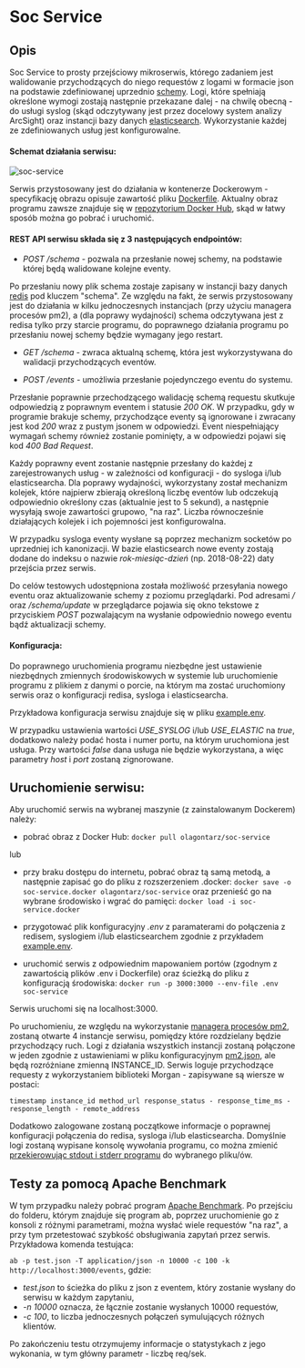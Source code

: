 # Soc Service

## Opis

Soc Service to prosty przejściowy mikroserwis, którego zadaniem jest walidowanie przychodzących do niego requestów z logami w formacie json na podstawie zdefiniowanej uprzednio [schemy](https://json-schema.org/). 
Logi, które spełniają określone wymogi zostają następnie przekazane dalej - na chwilę obecną - do usługi syslog (skąd odczytywany jest przez docelowy system analizy ArcSight) oraz instancji bazy danych [elasticsearch](https://www.elastic.co/). Wykorzystanie każdej ze zdefiniowanych usług jest konfigurowalne. 

#### Schemat działania serwisu:

![soc-service](https://i.ibb.co/30VgX4D/soc-service.png)

Serwis przystosowany jest do działania w kontenerze Dockerowym - specyfikację obrazu opisuje zawartość pliku [Dockerfile](https://github.com/olagontarz/soc-service/blob/master/Dockerfile). Aktualny obraz programu zawsze znajduje się w [repozytorium Docker Hub](https://hub.docker.com/u/olagontarz/), skąd w łatwy sposób można go pobrać i uruchomić. 





#### REST API serwisu składa się z 3 następujących endpointów:

- *POST /schema* - pozwala na przesłanie nowej schemy, na podstawie której będą walidowane kolejne eventy.


Po przesłaniu nowy plik schema zostaje zapisany w instancji bazy danych [redis](https://redis.io/) pod kluczem "schema". Ze względu na fakt, że serwis przystosowany jest do działania w kilku jednoczesnych instancjach (przy użyciu managera procesów pm2), a (dla poprawy wydajności) schema odczytywana jest z redisa tylko przy starcie programu, do poprawnego działania programu po przesłaniu nowej schemy będzie wymagany jego restart.


- *GET /schema* - zwraca aktualną schemę, która jest wykorzystywana do walidacji przychodzących eventów.


- *POST /events* - umożliwia przesłanie pojedynczego eventu do systemu.

Przesłanie poprawnie przechodzącego walidację schemą requestu skutkuje odpowiedzią z poprawnym eventem i statusie *200 OK*. W przypadku, gdy w programie brakuje schemy, przychodzące eventy są ignorowane i zwracany jest kod *200* wraz z pustym jsonem w odpowiedzi. Event niespełniający wymagań schemy również zostanie pominięty, a w odpowiedzi pojawi się kod *400 Bad Request*.

Każdy poprawny event zostanie następnie przesłany do każdej z zarejestrowanych usług - w zależności od konfiguracji - do sysloga i/lub elasticsearcha. Dla poprawy wydajności, wykorzystany został mechanizm kolejek, które najpierw zbierają określoną liczbę eventów lub odczekują odpowiednio określony czas (aktualnie jest to 5 sekund), a następnie wysyłają swoje zawartości grupowo, "na raz". Liczba równocześnie działających kolejek i ich pojemności jest konfigurowalna. 

W przypadku sysloga eventy wysłane są poprzez mechanizm socketów po uprzedniej ich kanonizacji. 
W bazie elasticsearch nowe eventy zostają dodane do indeksu o nazwie *rok-miesiąc-dzień* (np. 2018-08-22) daty przejścia przez serwis.



Do celów testowych udostępniona została możliwość przesyłania nowego eventu oraz aktualizowanie schemy z poziomu przeglądarki. Pod adresami */* oraz */schema/update* w przeglądarce pojawia się okno tekstowe z przyciskiem *POST* pozwalającym na wysłanie odpowiednio nowego eventu bądź aktualizacji schemy.





#### Konfiguracja:

Do poprawnego uruchomienia programu niezbędne jest ustawienie niezbędnych zmiennych środowiskowych w systemie lub uruchomienie programu z plikiem z danymi o porcie, na którym ma zostać uruchomiony serwis oraz o konfiguracji redisa, sysloga i elasticsearcha. 

Przykładowa konfiguracja serwisu znajduje się w pliku [example.env](https://github.com/olagontarz/soc-service/blob/master/example.env). 

W przypadku ustawienia wartości *USE_SYSLOG* i/lub *USE_ELASTIC* na *true*, dodatkowo należy podać hosta i numer portu, na którym uruchomiona jest usługa. Przy wartości *false* dana usługa nie będzie wykorzystana, a więc parametry *host* i *port* zostaną zignorowane. 




## Uruchomienie serwisu:

Aby uruchomić serwis na wybranej maszynie (z zainstalowanym Dockerem) należy:

* pobrać obraz z Docker Hub: ```docker pull olagontarz/soc-service```

lub 

* przy braku dostępu do internetu, pobrać obraz tą samą metodą, a następnie zapisać go do pliku z rozszerzeniem .docker: ```docker save -o soc-service.docker olagontarz/soc-service``` oraz przenieść go na wybrane środowisko i wgrać do pamięci: ```docker load -i soc-service.docker```

* przygotować plik konfiguracyjny *.env* z paramaterami do połączenia z redisem, syslogiem i/lub elasticsearchem zgodnie z przykładem [example.env](https://github.com/olagontarz/soc-service/blob/master/example.env).

* uruchomić serwis z odpowiednim mapowaniem portów (zgodnym z zawartością plików .env i Dockerfile) oraz ścieżką do pliku z konfiguracją środowiska: ```docker run -p 3000:3000 --env-file .env soc-service```


Serwis uruchomi się na localhost:3000.


Po uruchomieniu, ze względu na wykorzystanie [managera procesów pm2](http://pm2.keymetrics.io/), zostaną otwarte 4 instancje serwisu, pomiędzy które rozdzielany będzie przychodzący ruch. Logi z działania wszystkich instancji zostaną połączone w jeden zgodnie z ustawieniami w pliku konfiguracyjnym [pm2.json](https://github.com/olagontarz/soc-service/blob/master/pm2.json), ale będą rozróżniane zmienną INSTANCE_ID. Serwis loguje przychodzące requesty z wykorzystaniem biblioteki Morgan - zapisywane są wiersze w postaci:

```timestamp instance_id method_url response_status - response_time_ms - response_length - remote_address```

Dodatkowo zalogowane zostaną początkowe informacje o poprawnej konfiguracji połączenia do redisa, sysloga i/lub elasticsearcha.
Domyślnie logi zostaną wypisane konsolę wywołania programu, co można zmienić [przekierowując stdout i stderr programu](https://stackoverflow.com/questions/7526971/how-to-redirect-both-stdout-and-stderr-to-a-file) do wybranego pliku/ów.



## Testy za pomocą Apache Benchmark


W tym przypadku należy pobrać program [Apache Benchmark](http://httpd.apache.org/docs/current/programs/ab.html). Po przejściu do folderu, którym znajduje się program ab, poprzez uruchomienie go z konsoli z różnymi parametrami, można wysłać wiele requestów "na raz", a przy tym przetestować szybkość obsługiwania zapytań przez serwis. Przykładowa komenda testująca:


```ab -p test.json -T application/json -n 10000 -c 100 -k http://localhost:3000/events```, gdzie: 
- *test.json* to ścieżka do pliku z json z eventem, który zostanie wysłany do serwisu w każdym zapytaniu,
- *-n 10000* oznacza, że łącznie zostanie wysłanych 10000 requestów,
- *-c 100*, to liczba jednoczesnych połączeń symulujących różnych klientów.

Po zakończeniu testu otrzymujemy informacje o statystykach z jego wykonania, w tym główny parametr - liczbę req/sek.

